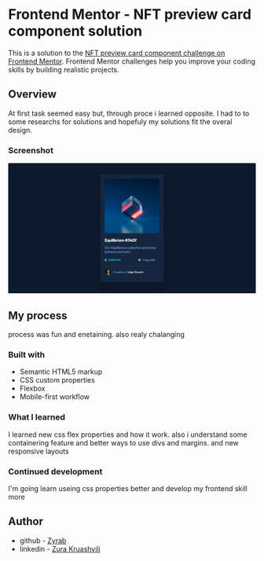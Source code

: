 # Frontend Mentor - NFT preview card component solution

This is a solution to the [NFT preview card component challenge on Frontend Mentor](https://www.frontendmentor.io/challenges/nft-preview-card-component-SbdUL_w0U). Frontend Mentor challenges help you improve your coding skills by building realistic projects. 


## Overview
At first task seemed easy but, through proce i learned opposite. I had to to some researchs for solutions and hopefuly my solutions fit the overal design.

### Screenshot

![](/Task2-NFT-preview-card/design/Nft%20screenshot.png)

## My process

  process was fun and enetaining. also realy chalanging

### Built with

- Semantic HTML5 markup
- CSS custom properties
- Flexbox
- Mobile-first workflow

### What I learned

I learned new css flex properties and how it work. also i understand some containering feature and better ways to use divs and margins. and new responsive layouts

### Continued development
I'm going learn useing css properties better and develop my frontend skill more

## Author

- github - [Zyrab](https://github.com/Zyrab)
- linkedin - [Zura Kruashvili](linkedin.com/in/zura-kruashvili-73862a261)

